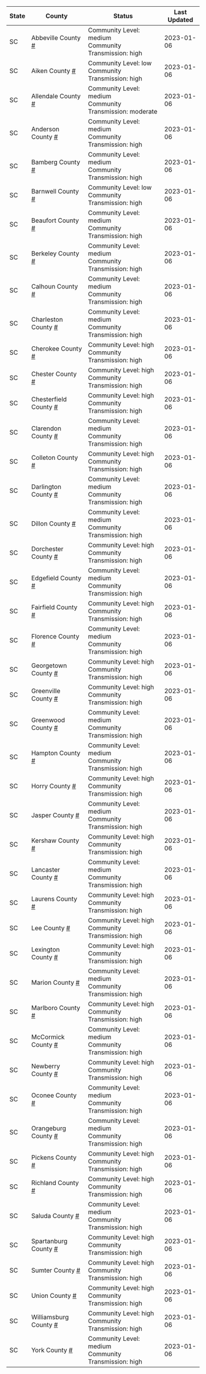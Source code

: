 State | County | Status | Last Updated
--- | --- | --- | --- 
SC | Abbeville County <a href="#abbeville_county">#</a> | <a name="abbeville_county"></a>Community Level: medium<br/>Community Transmission: high | 2023-01-06
SC | Aiken County <a href="#aiken_county">#</a> | <a name="aiken_county"></a>Community Level: low<br/>Community Transmission: high | 2023-01-06
SC | Allendale County <a href="#allendale_county">#</a> | <a name="allendale_county"></a>Community Level: medium<br/>Community Transmission: moderate | 2023-01-06
SC | Anderson County <a href="#anderson_county">#</a> | <a name="anderson_county"></a>Community Level: medium<br/>Community Transmission: high | 2023-01-06
SC | Bamberg County <a href="#bamberg_county">#</a> | <a name="bamberg_county"></a>Community Level: medium<br/>Community Transmission: high | 2023-01-06
SC | Barnwell County <a href="#barnwell_county">#</a> | <a name="barnwell_county"></a>Community Level: low<br/>Community Transmission: high | 2023-01-06
SC | Beaufort County <a href="#beaufort_county">#</a> | <a name="beaufort_county"></a>Community Level: medium<br/>Community Transmission: high | 2023-01-06
SC | Berkeley County <a href="#berkeley_county">#</a> | <a name="berkeley_county"></a>Community Level: medium<br/>Community Transmission: high | 2023-01-06
SC | Calhoun County <a href="#calhoun_county">#</a> | <a name="calhoun_county"></a>Community Level: medium<br/>Community Transmission: high | 2023-01-06
SC | Charleston County <a href="#charleston_county">#</a> | <a name="charleston_county"></a>Community Level: medium<br/>Community Transmission: high | 2023-01-06
SC | Cherokee County <a href="#cherokee_county">#</a> | <a name="cherokee_county"></a>Community Level: high<br/>Community Transmission: high | 2023-01-06
SC | Chester County <a href="#chester_county">#</a> | <a name="chester_county"></a>Community Level: high<br/>Community Transmission: high | 2023-01-06
SC | Chesterfield County <a href="#chesterfield_county">#</a> | <a name="chesterfield_county"></a>Community Level: high<br/>Community Transmission: high | 2023-01-06
SC | Clarendon County <a href="#clarendon_county">#</a> | <a name="clarendon_county"></a>Community Level: medium<br/>Community Transmission: high | 2023-01-06
SC | Colleton County <a href="#colleton_county">#</a> | <a name="colleton_county"></a>Community Level: high<br/>Community Transmission: high | 2023-01-06
SC | Darlington County <a href="#darlington_county">#</a> | <a name="darlington_county"></a>Community Level: medium<br/>Community Transmission: high | 2023-01-06
SC | Dillon County <a href="#dillon_county">#</a> | <a name="dillon_county"></a>Community Level: medium<br/>Community Transmission: high | 2023-01-06
SC | Dorchester County <a href="#dorchester_county">#</a> | <a name="dorchester_county"></a>Community Level: high<br/>Community Transmission: high | 2023-01-06
SC | Edgefield County <a href="#edgefield_county">#</a> | <a name="edgefield_county"></a>Community Level: medium<br/>Community Transmission: high | 2023-01-06
SC | Fairfield County <a href="#fairfield_county">#</a> | <a name="fairfield_county"></a>Community Level: high<br/>Community Transmission: high | 2023-01-06
SC | Florence County <a href="#florence_county">#</a> | <a name="florence_county"></a>Community Level: medium<br/>Community Transmission: high | 2023-01-06
SC | Georgetown County <a href="#georgetown_county">#</a> | <a name="georgetown_county"></a>Community Level: high<br/>Community Transmission: high | 2023-01-06
SC | Greenville County <a href="#greenville_county">#</a> | <a name="greenville_county"></a>Community Level: high<br/>Community Transmission: high | 2023-01-06
SC | Greenwood County <a href="#greenwood_county">#</a> | <a name="greenwood_county"></a>Community Level: medium<br/>Community Transmission: high | 2023-01-06
SC | Hampton County <a href="#hampton_county">#</a> | <a name="hampton_county"></a>Community Level: medium<br/>Community Transmission: high | 2023-01-06
SC | Horry County <a href="#horry_county">#</a> | <a name="horry_county"></a>Community Level: high<br/>Community Transmission: high | 2023-01-06
SC | Jasper County <a href="#jasper_county">#</a> | <a name="jasper_county"></a>Community Level: medium<br/>Community Transmission: high | 2023-01-06
SC | Kershaw County <a href="#kershaw_county">#</a> | <a name="kershaw_county"></a>Community Level: high<br/>Community Transmission: high | 2023-01-06
SC | Lancaster County <a href="#lancaster_county">#</a> | <a name="lancaster_county"></a>Community Level: medium<br/>Community Transmission: high | 2023-01-06
SC | Laurens County <a href="#laurens_county">#</a> | <a name="laurens_county"></a>Community Level: high<br/>Community Transmission: high | 2023-01-06
SC | Lee County <a href="#lee_county">#</a> | <a name="lee_county"></a>Community Level: high<br/>Community Transmission: high | 2023-01-06
SC | Lexington County <a href="#lexington_county">#</a> | <a name="lexington_county"></a>Community Level: high<br/>Community Transmission: high | 2023-01-06
SC | Marion County <a href="#marion_county">#</a> | <a name="marion_county"></a>Community Level: medium<br/>Community Transmission: high | 2023-01-06
SC | Marlboro County <a href="#marlboro_county">#</a> | <a name="marlboro_county"></a>Community Level: high<br/>Community Transmission: high | 2023-01-06
SC | McCormick County <a href="#mccormick_county">#</a> | <a name="mccormick_county"></a>Community Level: medium<br/>Community Transmission: high | 2023-01-06
SC | Newberry County <a href="#newberry_county">#</a> | <a name="newberry_county"></a>Community Level: high<br/>Community Transmission: high | 2023-01-06
SC | Oconee County <a href="#oconee_county">#</a> | <a name="oconee_county"></a>Community Level: medium<br/>Community Transmission: high | 2023-01-06
SC | Orangeburg County <a href="#orangeburg_county">#</a> | <a name="orangeburg_county"></a>Community Level: medium<br/>Community Transmission: high | 2023-01-06
SC | Pickens County <a href="#pickens_county">#</a> | <a name="pickens_county"></a>Community Level: high<br/>Community Transmission: high | 2023-01-06
SC | Richland County <a href="#richland_county">#</a> | <a name="richland_county"></a>Community Level: high<br/>Community Transmission: high | 2023-01-06
SC | Saluda County <a href="#saluda_county">#</a> | <a name="saluda_county"></a>Community Level: medium<br/>Community Transmission: high | 2023-01-06
SC | Spartanburg County <a href="#spartanburg_county">#</a> | <a name="spartanburg_county"></a>Community Level: high<br/>Community Transmission: high | 2023-01-06
SC | Sumter County <a href="#sumter_county">#</a> | <a name="sumter_county"></a>Community Level: high<br/>Community Transmission: high | 2023-01-06
SC | Union County <a href="#union_county">#</a> | <a name="union_county"></a>Community Level: high<br/>Community Transmission: high | 2023-01-06
SC | Williamsburg County <a href="#williamsburg_county">#</a> | <a name="williamsburg_county"></a>Community Level: high<br/>Community Transmission: high | 2023-01-06
SC | York County <a href="#york_county">#</a> | <a name="york_county"></a>Community Level: medium<br/>Community Transmission: high | 2023-01-06

